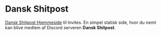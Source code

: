 # Dansk Shitpost
[Dansk Shitpost Hjemmeside](https://shitpost.dk) til Invites. En simpel statisk side, hvor du nemt kan blive medlem af Discord serveren **Dansk Shitpost**.
